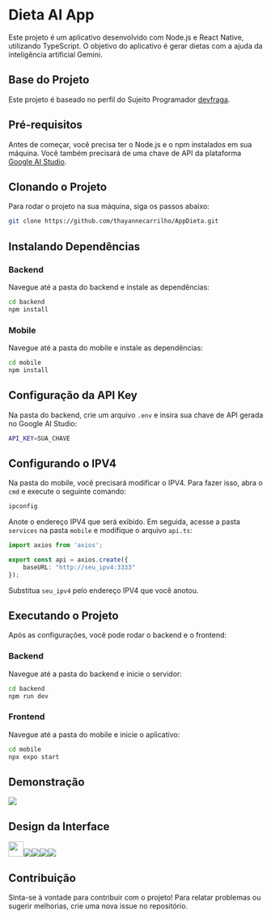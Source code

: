 # Dieta AI App

Este projeto é um aplicativo desenvolvido com Node.js e React Native, utilizando TypeScript. O objetivo do aplicativo é gerar dietas com a ajuda da inteligência artificial Gemini.

## Base do Projeto

Este projeto é baseado no perfil do Sujeito Programador [devfraga](https://github.com/devfraga).

## Pré-requisitos

Antes de começar, você precisa ter o Node.js e o npm instalados em sua máquina. Você também precisará de uma chave de API da plataforma [Google AI Studio](https://aistudio.google.com/apikey).

## Clonando o Projeto

Para rodar o projeto na sua máquina, siga os passos abaixo:

```bash
git clone https://github.com/thayannecarrilho/AppDieta.git
```

## Instalando Dependências

### Backend

Navegue até a pasta do backend e instale as dependências:

```bash
cd backend
npm install
```

### Mobile

Navegue até a pasta do mobile e instale as dependências:

```bash
cd mobile
npm install
```

## Configuração da API Key

Na pasta do backend, crie um arquivo `.env` e insira sua chave de API gerada no Google AI Studio:

```bash
API_KEY=SUA_CHAVE
```

## Configurando o IPV4

Na pasta do mobile, você precisará modificar o IPV4. Para fazer isso, abra o `cmd` e execute o seguinte comando:

```bash
ipconfig
```

Anote o endereço IPV4 que será exibido. Em seguida, acesse a pasta `services` na pasta `mobile` e modifique o arquivo `api.ts`:

```typescript
import axios from 'axios';

export const api = axios.create({
    baseURL: "http://seu_ipv4:3333" 
});
```

Substitua `seu_ipv4` pelo endereço IPV4 que você anotou.

## Executando o Projeto

Após as configurações, você pode rodar o backend e o frontend:

### Backend

Navegue até a pasta do backend e inicie o servidor:

```bash
cd backend
npm run dev
```

### Frontend

Navegue até a pasta do mobile e inicie o aplicativo:

```bash
cd mobile
npx expo start
```

## Demonstração

<img src="./img/app.gif">

## Design da Interface

<img height="30px" src="./img/1.png"><img src="./img/2.png"><img src="./img/3.png"><img src="./img/4.png"><img src="./img/5.png">

## Contribuição

Sinta-se à vontade para contribuir com o projeto! Para relatar problemas ou sugerir melhorias, crie uma nova issue no repositório.



